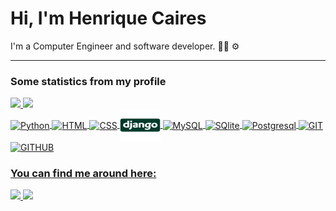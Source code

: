 <h1>Hi, I'm Henrique Caires </h1>

<p>I'm a Computer Engineer and software developer. 👨‍💻 ⚙️</p>

<hr>
<h3>Some statistics from my profile</h3>
<div>
  <a href="https://github.com/henrique77">
  <img height="180em" src="https://github-readme-stats.vercel.app/api?username=henrique77&show_icons=true&theme=dracula&include_all_commits=true&count_private=true"/>
  <img height="180em" src="https://github-readme-stats.vercel.app/api/top-langs/?username=henrique77&layout=compact&langs_count=7&theme=dracula"/>
</div>
  
<div>
  <img align="center" alt="Python" height="20" width="55" src="https://img.shields.io/badge/Python-14354C?style=for-the-badge&logo=python&logoColor=white">
  <img align="center" alt="HTML" height="20" width="55" src="https://img.shields.io/badge/HTML5-E34F26?style=for-the-badge&logo=html5&logoColor=white">
  <img align="center" alt="CSS" height="20" width="55" src="https://img.shields.io/badge/CSS3-1572B6?style=for-the-badge&logo=css3&logoColor=white">
  <img align="center" alt="Django" height="50" width="65" src="https://raw.githubusercontent.com/devicons/devicon/master/icons/django/django-original.svg">
  <img align="center" alt="MySQL" height="25" width="55" src="https://img.shields.io/badge/MySQL-00000F?style=for-the-badge&logo=mysql&logoColor=white">
  <img align="center" alt="SQlite" height="20" width="55" src="https://img.shields.io/badge/SQLite-07405E?style=for-the-badge&logo=sqlite&logoColor=white">
  <img align="center" alt="Postgresql" height="20" width="55" src="https://img.shields.io/badge/PostgreSQL-316192?style=for-the-badge&logo=postgresql&logoColor=white">
  <img align="center" alt="GIT" height="30" width="55" src="https://img.shields.io/badge/Git-100000?style=for-the-badge&logo=git&logoColor=white">
</div>
  <img align="center" alt="GITHUB" height="30" width="65" src="https://img.shields.io/badge/GitHub-100000?style=for-the-badge&logo=github&logoColor=white">
</div>
  
 <h3>You can find me around here:</h3>

<left>
    <a href="https://www.linkedin.com/in/henrique-caires/">
        <img height="25px" src="https://img.shields.io/badge/LinkedIn-0077B5?style=for-the-badge&logo=linkedin&logoColor=white">
    </a>
    <a href = "mailto:henriquecaires@outlook.com">
        <img height="25px"src="https://img.shields.io/badge/-Gmail-E34F26?style=for-the-badge&logo=gmail&logoColor=white" target="_blank">
    </a>
</left>


